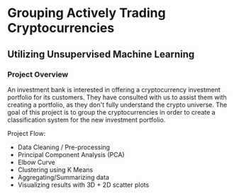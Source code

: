 # Grouping Actively Trading Cryptocurrencies
## Utilizing Unsupervised Machine Learning

### Project Overview
An investment bank is interested in offering a cryptocurrency investment portfolio for its customers. They have consulted with us to assist them with creating a portfolio, as they don't fully understand the crypto universe. The goal of this project is to group the cryptocurrencies in order to create a classification system for the new investment portfolio.

Project Flow:
- Data Cleaning / Pre-processing
- Principal Component Analysis (PCA)
- Elbow Curve
- Clustering using K Means
- Aggregating/Summarizing data
- Visualizing results with 3D + 2D scatter plots

